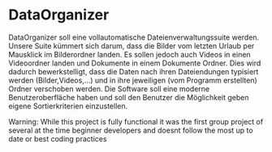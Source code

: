 # DataOrganizer

DataOrganizer soll eine vollautomatische Dateienverwaltungssuite werden.
Unsere Suite kümmert sich darum, dass die Bilder vom letzten Urlaub per
Mausklick im Bilderordner landen. Es sollen jedoch auch Videos in einen
Videoordner landen und Dokumente in einem Dokumente Ordner.
Dies wird dadurch bewerkstelligt, dass die Daten nach ihren Dateiendungen
typisiert werden (Bilder,Videos,…) und in ihre jeweiligen (vom Programm
erstellten) Ordner verschoben werden.
Die Software soll eine moderne Benutzeroberfläche haben und soll den Benutzer
die Möglichkeit geben eigene Sortierkriterien einzustellen.

Warning: While this project is fully functional it was the first group project of several at the time beginner developers and doesnt follow the most up to date or best coding practices
